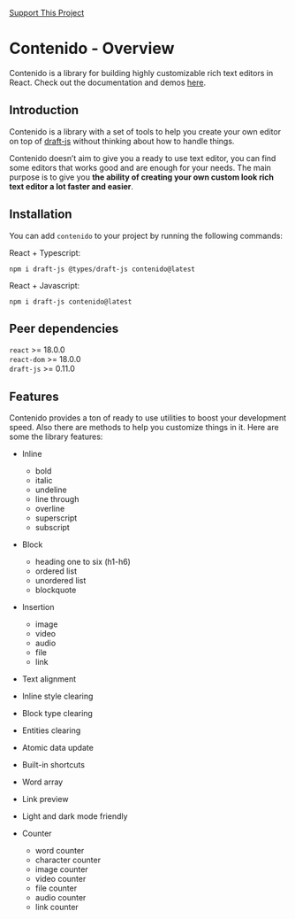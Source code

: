 [Support This Project](https://www.hpouyanmehr.com/backers#donate)

# Contenido - Overview

Contenido is a library for building highly customizable rich text editors in React. Check out the documentation and demos [here](https://contenidojs.com).

## Introduction

Contenido is a library with a set of tools to help you create your own editor on top of [draft-js](https://github.com/facebookarchive/draft-js) without thinking about how to handle things.

Contenido doesn’t aim to give you a ready to use text editor, you can find some editors that works good and are enough for your needs. The main purpose is to give you **the ability of creating your own custom look rich text editor a lot faster and easier**.

## Installation

You can add `contenido` to your project by running the following commands:

React + Typescript:

```shell
npm i draft-js @types/draft-js contenido@latest
```

React + Javascript:

```shell
npm i draft-js contenido@latest
```

## Peer dependencies

`react` >= 18.0.0  
`react-dom` >= 18.0.0  
`draft-js` >= 0.11.0

## Features

Contenido provides a ton of ready to use utilities to boost your development speed. Also there are methods to help you customize things in it. Here are some the library features:

- Inline

  - bold
  - italic
  - undeline
  - line through
  - overline
  - superscript
  - subscript

- Block

  - heading one to six (h1-h6)
  - ordered list
  - unordered list
  - blockquote

- Insertion

  - image
  - video
  - audio
  - file
  - link

- Text alignment
- Inline style clearing
- Block type clearing
- Entities clearing
- Atomic data update
- Built-in shortcuts
- Word array
- Link preview
- Light and dark mode friendly

- Counter
  - word counter
  - character counter
  - image counter
  - video counter
  - file counter
  - audio counter
  - link counter

